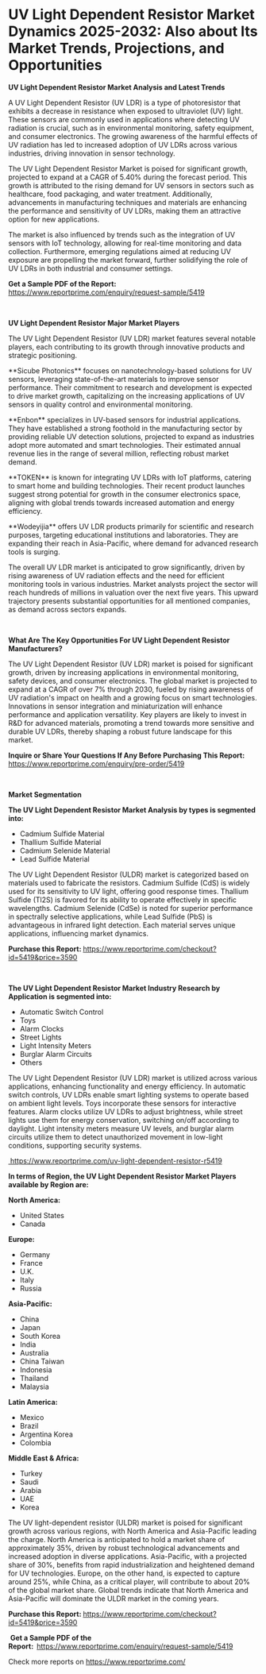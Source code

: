 <p><h1>UV Light Dependent Resistor Market Dynamics 2025-2032: Also about Its Market Trends, Projections, and Opportunities</h1></p><p><strong>UV Light Dependent Resistor Market Analysis and Latest Trends</strong></p>
<p><p>A UV Light Dependent Resistor (UV LDR) is a type of photoresistor that exhibits a decrease in resistance when exposed to ultraviolet (UV) light. These sensors are commonly used in applications where detecting UV radiation is crucial, such as in environmental monitoring, safety equipment, and consumer electronics. The growing awareness of the harmful effects of UV radiation has led to increased adoption of UV LDRs across various industries, driving innovation in sensor technology.</p><p>The UV Light Dependent Resistor Market is poised for significant growth, projected to expand at a CAGR of 5.40% during the forecast period. This growth is attributed to the rising demand for UV sensors in sectors such as healthcare, food packaging, and water treatment. Additionally, advancements in manufacturing techniques and materials are enhancing the performance and sensitivity of UV LDRs, making them an attractive option for new applications. </p><p>The market is also influenced by trends such as the integration of UV sensors with IoT technology, allowing for real-time monitoring and data collection. Furthermore, emerging regulations aimed at reducing UV exposure are propelling the market forward, further solidifying the role of UV LDRs in both industrial and consumer settings.</p></p>
<p><strong>Get a Sample PDF of the Report:&nbsp;</strong> <a href="https://www.reportprime.com/enquiry/request-sample/5419?utm_campaign=2210&utm_medium=2&utm_source=Github&utm_content=ia&utm_term=19032025&utm_id=uv-light-dependent-resistor">https://www.reportprime.com/enquiry/request-sample/5419</a></p>
<p>&nbsp;</p>
<p><strong>UV Light Dependent Resistor Major Market Players</strong></p>
<p><p>The UV Light Dependent Resistor (UV LDR) market features several notable players, each contributing to its growth through innovative products and strategic positioning.</p><p>**Sicube Photonics** focuses on nanotechnology-based solutions for UV sensors, leveraging state-of-the-art materials to improve sensor performance. Their commitment to research and development is expected to drive market growth, capitalizing on the increasing applications of UV sensors in quality control and environmental monitoring.</p><p>**Enbon** specializes in UV-based sensors for industrial applications. They have established a strong foothold in the manufacturing sector by providing reliable UV detection solutions, projected to expand as industries adopt more automated and smart technologies. Their estimated annual revenue lies in the range of several million, reflecting robust market demand.</p><p>**TOKEN** is known for integrating UV LDRs with IoT platforms, catering to smart home and building technologies. Their recent product launches suggest strong potential for growth in the consumer electronics space, aligning with global trends towards increased automation and energy efficiency.</p><p>**Wodeyijia** offers UV LDR products primarily for scientific and research purposes, targeting educational institutions and laboratories. They are expanding their reach in Asia-Pacific, where demand for advanced research tools is surging.</p><p>The overall UV LDR market is anticipated to grow significantly, driven by rising awareness of UV radiation effects and the need for efficient monitoring tools in various industries. Market analysts project the sector will reach hundreds of millions in valuation over the next five years. This upward trajectory presents substantial opportunities for all mentioned companies, as demand across sectors expands.</p></p>
<p>&nbsp;</p>
<p><strong>What Are The Key Opportunities For UV Light Dependent Resistor Manufacturers?</strong></p>
<p><p>The UV Light Dependent Resistor (UV LDR) market is poised for significant growth, driven by increasing applications in environmental monitoring, safety devices, and consumer electronics. The global market is projected to expand at a CAGR of over 7% through 2030, fueled by rising awareness of UV radiation's impact on health and a growing focus on smart technologies. Innovations in sensor integration and miniaturization will enhance performance and application versatility. Key players are likely to invest in R&D for advanced materials, promoting a trend towards more sensitive and durable UV LDRs, thereby shaping a robust future landscape for this market.</p></p>
<p><strong>Inquire or Share Your Questions If Any Before Purchasing This Report:</strong> <a href="https://www.reportprime.com/enquiry/pre-order/5419?utm_campaign=2210&utm_medium=2&utm_source=Github&utm_content=ia&utm_term=19032025&utm_id=uv-light-dependent-resistor">https://www.reportprime.com/enquiry/pre-order/5419</a></p>
<p>&nbsp;</p>
<p><strong>Market Segmentation</strong></p>
<p><strong>The UV Light Dependent Resistor Market Analysis by types is segmented into:</strong></p>
<p><ul><li>Cadmium Sulfide Material</li><li>Thallium Sulfide Material</li><li>Cadmium Selenide Material</li><li>Lead Sulfide Material</li></ul></p>
<p><p>The UV Light Dependent Resistor (ULDR) market is categorized based on materials used to fabricate the resistors. Cadmium Sulfide (CdS) is widely used for its sensitivity to UV light, offering good response times. Thallium Sulfide (Tl2S) is favored for its ability to operate effectively in specific wavelengths. Cadmium Selenide (CdSe) is noted for superior performance in spectrally selective applications, while Lead Sulfide (PbS) is advantageous in infrared light detection. Each material serves unique applications, influencing market dynamics.</p></p>
<p><strong>Purchase this Report:&nbsp;</strong><a href="https://www.reportprime.com/checkout?id=5419&price=3590&utm_campaign=2210&utm_medium=2&utm_source=Github&utm_content=ia&utm_term=19032025&utm_id=uv-light-dependent-resistor">https://www.reportprime.com/checkout?id=5419&price=3590</a></p>
<p>&nbsp;</p>
<p><strong>The UV Light Dependent Resistor Market Industry Research by Application is segmented into:</strong></p>
<p><ul><li>Automatic Switch Control</li><li>Toys</li><li>Alarm Clocks</li><li>Street Lights</li><li>Light Intensity Meters</li><li>Burglar Alarm Circuits</li><li>Others</li></ul></p>
<p><p>The UV Light Dependent Resistor (UV LDR) market is utilized across various applications, enhancing functionality and energy efficiency. In automatic switch controls, UV LDRs enable smart lighting systems to operate based on ambient light levels. Toys incorporate these sensors for interactive features. Alarm clocks utilize UV LDRs to adjust brightness, while street lights use them for energy conservation, switching on/off according to daylight. Light intensity meters measure UV levels, and burglar alarm circuits utilize them to detect unauthorized movement in low-light conditions, supporting security systems.</p></p>
<p><a href="https://www.reportprime.com/uv-light-dependent-resistor-r5419?utm_campaign=2210&utm_medium=2&utm_source=Github&utm_content=ia&utm_term=19032025&utm_id=uv-light-dependent-resistor">&nbsp;https://www.reportprime.com/uv-light-dependent-resistor-r5419</a></p>
<p><strong>In terms of Region, the UV Light Dependent Resistor Market Players available by Region are:</strong></p>
<p>
    <p> <strong> North America: </strong>
        <ul>
            <li>United States</li>
            <li>Canada</li>
        </ul>
        </p> 
    <p> <strong> Europe: </strong>
        <ul>
            <li>Germany</li>
            <li>France</li>
            <li>U.K.</li>
            <li>Italy</li>
            <li>Russia</li>
        </ul>
        </p> 
    <p> <strong> Asia-Pacific: </strong>
        <ul>
            <li>China</li>
            <li>Japan</li>
            <li>South Korea</li>
            <li>India</li>
            <li>Australia</li>
            <li>China Taiwan</li>
            <li>Indonesia</li>
            <li>Thailand</li>
            <li>Malaysia</li>
        </ul>
        </p> 
    <p> <strong> Latin America: </strong>
        <ul>
            <li>Mexico</li>
            <li>Brazil</li>
            <li>Argentina Korea</li>
            <li>Colombia</li>
        </ul>
        </p> 
    <p> <strong> Middle East & Africa: </strong>
        <ul>
            <li>Turkey</li>
            <li>Saudi</li>
            <li>Arabia</li>
            <li>UAE</li>
            <li>Korea</li>
        </ul>
    </p>
    </p>
<p><p>The UV light-dependent resistor (ULDR) market is poised for significant growth across various regions, with North America and Asia-Pacific leading the charge. North America is anticipated to hold a market share of approximately 35%, driven by robust technological advancements and increased adoption in diverse applications. Asia-Pacific, with a projected share of 30%, benefits from rapid industrialization and heightened demand for UV technologies. Europe, on the other hand, is expected to capture around 25%, while China, as a critical player, will contribute to about 20% of the global market share. Global trends indicate that North America and Asia-Pacific will dominate the ULDR market in the coming years.</p></p>
<p><strong>Purchase this Report: </strong><a href="https://www.reportprime.com/checkout?id=5419&price=3590&utm_campaign=2210&utm_medium=2&utm_source=Github&utm_content=ia&utm_term=19032025&utm_id=uv-light-dependent-resistor">https://www.reportprime.com/checkout?id=5419&price=3590</a></p>
<p>&nbsp;<strong>Get a Sample PDF of the Report:&nbsp;&nbsp;</strong><a href="https://www.reportprime.com/enquiry/request-sample/5419?utm_campaign=2210&utm_medium=2&utm_source=Github&utm_content=ia&utm_term=19032025&utm_id=uv-light-dependent-resistor">https://www.reportprime.com/enquiry/request-sample/5419</a></p>
<p><strong></strong></p>
<p>Check more reports on <a href="https://www.reportprime.com/?utm_campaign=2210&utm_medium=2&utm_source=Github&utm_content=ia&utm_term=19032025&utm_id=uv-light-dependent-resistor">https://www.reportprime.com/</a></p>